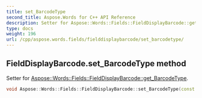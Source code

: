 ```yaml
---
title: set_BarcodeType
second_title: Aspose.Words for C++ API Reference
description: Setter for Aspose::Words::Fields::FieldDisplayBarcode::get_BarcodeType. 
type: docs
weight: 196
url: /cpp/aspose.words.fields/fielddisplaybarcode/set_barcodetype/
---
```

## FieldDisplayBarcode.set_BarcodeType method


Setter for [Aspose::Words::Fields::FieldDisplayBarcode::get_BarcodeType](../get_barcodetype/).

```cpp
void Aspose::Words::Fields::FieldDisplayBarcode::set_BarcodeType(const System::String &value)
```

